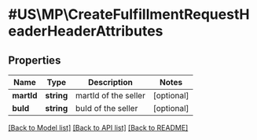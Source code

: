 # #US\MP\CreateFulfillmentRequestHeaderHeaderAttributes

## Properties

Name | Type | Description | Notes
------------ | ------------- | ------------- | -------------
**martId** | **string** | martId of the seller | [optional]
**buId** | **string** | buId of the seller | [optional]


[[Back to Model list]](../) [[Back to API list]](../../Api/US/MP) [[Back to README]](../../README.md)
